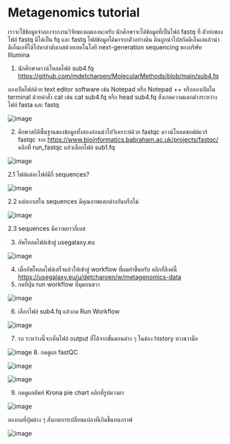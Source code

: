 # Metagenomics tutorial
เราจะใช้ข้อมูลจำลองจากงานวิจัยของผมเองนะครับ นักศึกษาจะได้ข้อมูลที่เป็นไฟล์ fastq ที่ ตัวย่อของไฟล์ fastq มีได้เป็น fq และ fastq ไฟล์ข้อมูลได้มาจากตัวอย่างดิน ดินถูกนำไปสกัดดีเอ็นเอแล้วนำดีเอ็นเอที่ได้ไปหาลำดับเบสด้วยเทคโนโลยี next-generation sequencing ของบริษัท Illumina 
1. นักศึกษาดาวน์โหลดไฟล์
sub4.fq
https://github.com/mdetcharoen/MolecularMethods/blob/main/sub4.fq

ลองเปิดไฟล์ด้วย text editor software เช่น Notepad หรือ Notepad ++ หรือลองเปิดใน terminal ด้วยคำสั่ง cat เช่น cat sub4.fq หรือ head sub4.fq
สังเกตความแตกต่างระหว่างไฟล์ fasta และ fastq

![image](https://user-images.githubusercontent.com/70691598/148346653-2e76016d-32c8-420d-8e97-2698959915e4.png)


2. ศึกษาสถิติพื้นฐานของข้อมูลทั้งสองก่อนนำไปวิเคราะห์ด้วย fastqc 
ดาวน์โหลดซอฟต์แวร์ fastqc จาก https://www.bioinformatics.babraham.ac.uk/projects/fastqc/
คลิกที่ run_fastqc แล้วเลือกไฟล์ sub1.fq

![image](https://user-images.githubusercontent.com/70691598/148317160-09bf4377-eaa2-4529-ae86-44dd67fe847c.png)

 2.1 ไฟล์แต่ละไฟล์มีกี่ sequences?
 
 ![image](https://user-images.githubusercontent.com/70691598/148346810-c25cb494-81ed-4655-a4fa-8b0aa7fa0bd6.png)


 2.2 แต่ละเบสใน sequences มีคุณภาพแตกต่างกันหรือไม่
 
 ![image](https://user-images.githubusercontent.com/70691598/148346854-1c354243-d180-46e4-9534-68f4d0259cae.png)

 2.3 sequences มีความยาวกี่เบส

3. อัพโหลดไฟล์เข้าสู่ usegalaxy.eu

![image](https://user-images.githubusercontent.com/70691598/148321189-ec2a6b58-e78b-4d63-998b-7a748258977e.png)

4. เมื่ออัพโหลดไฟล์เสร็จแล้วให้เข้าสู่ workflow ที่ผมทำขึ้นครับ คลิกที่ลิงค์นี้ https://usegalaxy.eu/u/detcharoen/w/metagenomics-data
5. กดที่ปุ่ม run workflow ที่มุมบนขวา

![image](https://user-images.githubusercontent.com/70691598/148347731-ca0ae72b-d7bd-446e-b2ff-4c0931b51a2f.png)

6. เลือกไฟล์ sub4.fq แล้วกด Run Workflow

![image](https://user-images.githubusercontent.com/70691598/148348197-df130a27-bf35-40bb-9137-ba9e6ac0d737.png)

7. รอ ระหว่างนี้จะเห็นไฟล์ output ที่ได้จากขั้นตอนต่าง ๆ ในช่อง history ทางขวามือ

![image](https://user-images.githubusercontent.com/70691598/148348457-d7f44c30-2d3f-46e2-8b08-9beaeae8a1f5.png)
8. กดดูผล fastQC 

![image](https://user-images.githubusercontent.com/70691598/148349994-36dd7490-19b1-4d85-b852-9354b2561cf6.png)

![image](https://user-images.githubusercontent.com/70691598/148350073-0516ab81-70d1-412d-8ba6-2ba25ab177fd.png)

9. กดดูผลลัพท์ Krona pie chart
คลิกที่รูปดวงตา

![image](https://user-images.githubusercontent.com/70691598/148361196-f0e840be-b60b-44f9-b3df-f5547249dd50.png)

ลองกดที่ปุ่มต่าง ๆ สังเกตการเปลี่ยนแปลงที่เกิดขึ้นบนกราฟ

![image](https://user-images.githubusercontent.com/70691598/148361362-3ced911c-66db-4e0a-9297-85eb6d5fb016.png)


